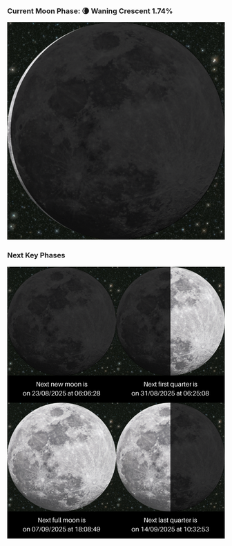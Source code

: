 ### Current Moon Phase: 🌘 Waning Crescent 1.74%
![Moon Phase](moonphase.png)
### Next Key Phases
![Gallery](gallery.png)